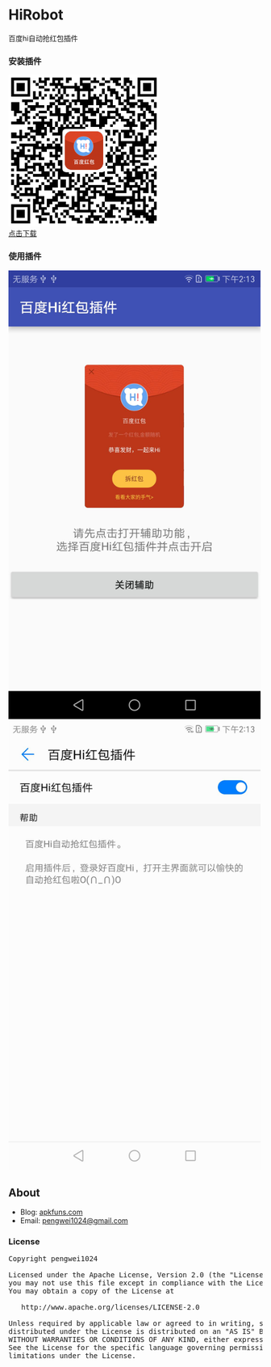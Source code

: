 # HiRobot
百度hi自动抢红包插件

### 安装插件
<img src='screenshot/code.png' width='300px'/><br/>
<a href='https://github.com/pengwei1024/HiRobot/blob/master/apk/hiRobot-release-newest.apk?raw=true' target='_blank'>点击下载</a>

### 使用插件
<img src='screenshot/s1.jpg' width='500px'/><br/>
<img src='screenshot/s2.jpg' width='500px'/><br/>

## About
* Blog: [apkfuns.com](http://apkfuns.com?from=github)
* Email: [pengwei1024@gmail.com](http://mail.qq.com/cgi-bin/qm_share?t=qm_mailme&email=pengwei1024@gmail.com)

### License
<pre>
Copyright pengwei1024

Licensed under the Apache License, Version 2.0 (the "License");
you may not use this file except in compliance with the License.
You may obtain a copy of the License at

   http://www.apache.org/licenses/LICENSE-2.0

Unless required by applicable law or agreed to in writing, software
distributed under the License is distributed on an "AS IS" BASIS,
WITHOUT WARRANTIES OR CONDITIONS OF ANY KIND, either express or implied.
See the License for the specific language governing permissions and
limitations under the License.
</pre>


